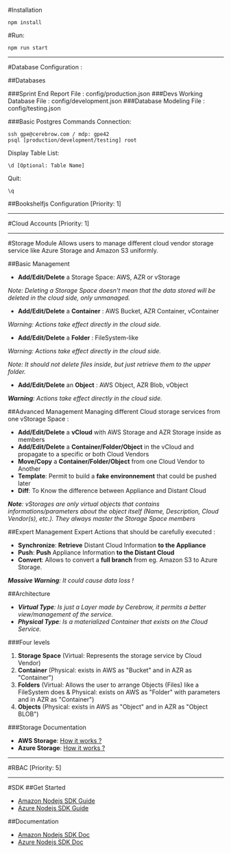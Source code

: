 #Installation
```
npm install
```

#Run:
```
npm run start
```
-----
#Database Configuration :

##Databases

###Sprint End Report
File : config/production.json
###Devs Working Database
File : config/development.json
###Database Modeling
File : config/testing.json

###Basic Postgres Commands
Connection:
```
ssh gpe@cerebrow.com / mdp: gpe42
psql [production/development/testing] root
```
Display Table List:
```
\d [Optional: Table Name]
```
Quit:
```
\q
```

##Bookshelfjs Configuration
[Priority: 1]

_____________________

#Cloud Accounts
[Priority: 1]

_____________________
#Storage Module
Allows users to manage different cloud vendor storage service like Azure Storage and Amazon S3 uniformly.

##Basic Management
* **Add/Edit/Delete** a Storage Space: AWS, AZR or vStorage

*Note: Deleting a Storage Space doesn't mean that the data stored will be deleted in the cloud side, only unmanaged.*
* **Add/Edit/Delete** a **Container** : AWS Bucket, AZR Container, vContainer

*Warning: Actions take effect directly in the cloud side.*
* **Add/Edit/Delete** a **Folder** : FileSystem-like

*Warning: Actions take effect directly in the cloud side.*

_Note: It should not delete files inside, but just retrieve them to the upper folder._
* **Add/Edit/Delete** an **Object** : AWS Object, AZR Blob, vObject

***Warning**: Actions take effect directly in the cloud side.*

##Advanced Management
Managing different Cloud storage services from one vStorage Space :
* **Add/Edit/Delete** a **vCloud** with AWS Storage and AZR Storage inside as members
* **Add/Edit/Delete** a **Container/Folder/Object** in the vCloud and propagate to a specific or both Cloud Vendors
* **Move/Copy** a **Container/Folder/Object** from one Cloud Vendor to Another
* **Template**: Permit to build a **fake environnement** that could be pushed later
* **Diff**: To Know the difference between Appliance and Distant Cloud

***Note**: vStorages are only virtual objects that contains informations/parameters about the object itself (Name, Description, Cloud Vendor(s), etc.). They always master the Storage Space members*

##Expert Management
Expert Actions that should be carefully executed :
* **Synchronize**: **Retrieve** Distant Cloud Information **to the Appliance**
* **Push**: **Push** Appliance Information **to the Distant Cloud**
* **Convert**: Allows to convert a **full branch** from eg. Amazon S3 to Azure Storage.

***Massive Warning**: It could cause data loss !*

##Architecture
* ***Virtual Type**: Is just a Layer made by Cerebrow, it permits a better view/management of the service.*
* ***Physical Type**: Is a materialized Container that exists on the Cloud Service.*

###Four levels
1. **Storage Space** (Virtual: Represents the storage service by Cloud Vendor)
2. **Container** (Physical: exists in AWS as "Bucket" and in AZR as "Container")
3. **Folders** (Virtual: Allows the user to arrange Objects (Files) like a FileSystem does & Physical: exists on AWS as "Folder" with parameters and in AZR as "Container")
4. **Objects** (Physical: exists in AWS as "Object" and in AZR as "Object BLOB")

###Storage Documentation
* **AWS Storage**: [How it works ?](http://docs.aws.amazon.com/AmazonS3/latest/gsg/SigningUpforS3.html)
* **Azure Storage**: [How it works ?](https://azure.microsoft.com/fr-fr/documentation/articles/storage-nodejs-how-to-use-blob-storage/)

_____________________
#RBAC
[Priority: 5]

_____________________
#SDK
##Get Started
* [Amazon Nodejs SDK Guide](http://docs.aws.amazon.com/AWSJavaScriptSDK/latest/)
* [Azure Nodejs SDK Guide](https://azure.microsoft.com/fr-fr/develop/nodej/)

##Documentation
* [Amazon Nodejs SDK Doc](http://docs.aws.amazon.com/AWSJavaScriptSDK/latest/)
* [Azure Nodejs SDK Doc](http://azure.github.io/azure-sdk-for-node/)

